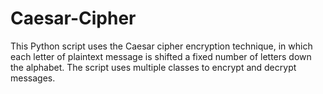 # Caesar-Cipher

This Python script uses the Caesar cipher encryption technique, in which each letter of plaintext message is shifted a fixed number of letters down the alphabet. The script uses multiple classes to encrypt and decrypt messages.

